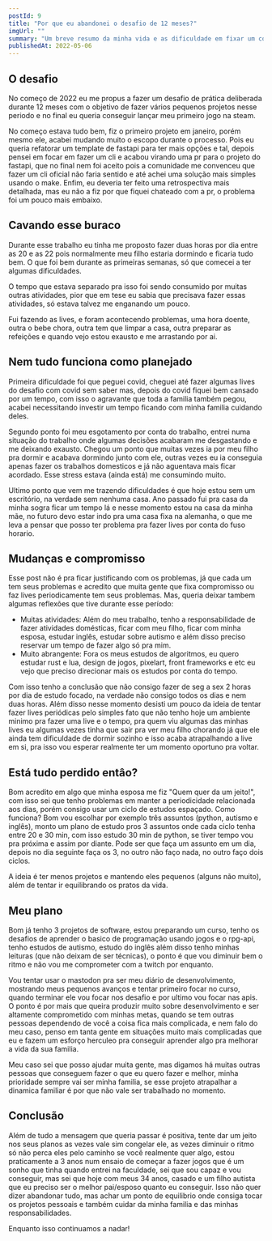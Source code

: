 ```yaml
---
postId: 9
title: "Por que eu abandonei o desafio de 12 meses?"
imgUrl: ""
summary: "Um breve resumo da minha vida e as dificuldade em fixar um compromisso!"
publishedAt: 2022-05-06
---
```


## O desafio

No começo de 2022 eu me propus a fazer um desafio de prática deliberada durante 12 meses com o objetivo de fazer vários pequenos projetos nesse periodo e no final eu queria conseguir lançar meu primeiro jogo na steam.

No começo estava tudo bem, fiz o primeiro projeto em janeiro, porém mesmo ele, acabei mudando muito o escopo durante o processo. Pois eu queria refatorar um template de fastapi para ter mais opções e tal, depois pensei em focar em fazer um cli e acabou virando uma pr para o projeto do fastapi, que no final nem foi aceito pois a comunidade me convenceu que fazer um cli oficial não faria sentido e até achei uma solução mais simples usando o make. Enfim, eu deveria ter feito uma retrospectiva mais detalhada, mas eu não a fiz por que fiquei chateado com a pr, o problema foi um pouco mais embaixo.


## Cavando esse buraco

Durante esse trabalho eu tinha me proposto fazer duas horas por dia entre as 20 e as 22 pois normalmente meu filho estaria dormindo e ficaria tudo bem. O que foi bem durante as primeiras semanas, só que comecei a ter algumas dificuldades.

O tempo que estava separado pra isso foi sendo consumido por muitas outras atividades, pior que em tese eu sabia que precisava fazer essas atividades, só estava talvez me enganando um pouco.

Fui fazendo as lives, e foram acontecendo problemas, uma hora doente, outra o bebe chora, outra tem que limpar a casa, outra preparar as refeições e quando vejo estou exausto e me arrastando por ai.


## Nem tudo funciona como planejado

Primeira dificuldade foi que peguei covid, cheguei até fazer algumas lives do desafio com covid sem saber mas, depois do covid fiquei bem cansado por um tempo, com isso o agravante que toda a familia também pegou, acabei necessitando investir um tempo ficando com minha familia cuidando deles.

Segundo ponto foi meu esgotamento por conta do trabalho, entrei numa situação do trabalho onde algumas decisões acabaram me desgastando e me deixando exausto. Chegou um ponto que muitas vezes ia por meu filho pra dormir e acabava dormindo junto com ele, outras vezes eu ia conseguia apenas fazer os trabalhos domesticos e já não aguentava mais ficar acordado. Esse stress estava (ainda está) me consumindo muito.

Ultimo ponto que vem me trazendo dificuldades é que hoje estou sem um escritório, na verdade sem nenhuma casa. Ano passado fui pra casa da minha sogra ficar um tempo lá e nesse momento estou na casa da minha mãe, no futuro devo estar indo pra uma casa fixa na alemanha, o que me leva a pensar que posso ter problema pra fazer lives por conta do fuso horario.


## Mudanças e compromisso

Esse post não é pra ficar justificando com os problemas, já que cada um tem seus problemas e acredito que muita gente que fixa compromisso ou faz lives periodicamente tem seus problemas. Mas, queria deixar tambem algumas reflexões que tive durante esse período:
* Muitas atividades: Além do meu trabalho, tenho a responsabilidade de fazer atividades domésticas, ficar com meu filho, ficar com minha esposa, estudar inglês, estudar sobre autismo e além disso preciso reservar um tempo de fazer algo só pra mim.
* Muito abrangente: Fora os meus estudos de algoritmos, eu quero estudar rust e lua, design de jogos, pixelart, front frameworks e etc eu vejo que preciso direcionar mais os estudos por conta do tempo.

Com isso tenho a conclusão que não consigo fazer de seg a sex 2 horas por dia de estudo focado, na verdade não consigo todos os dias e nem duas horas. Além disso nesse momento desisti um pouco da ideia de tentar fazer lives periódicas pelo simples fato que não tenho hoje um ambiente minimo pra fazer uma live e o tempo, pra quem viu algumas das minhas lives eu algumas vezes tinha que sair pra ver meu filho chorando já que ele ainda tem dificuldade de dormir sozinho e isso acaba atrapalhando a live em si, pra isso vou esperar realmente ter um momento oportuno pra voltar.


## Está tudo perdido entâo?

Bom acredito em algo que minha esposa me fiz "Quem quer da um jeito!", com isso sei que tenho problemas em manter a periodicidade relacionada aos dias, porém consigo usar um ciclo de estudos espaçado. Como funciona? Bom vou escolhar por exemplo três assuntos (python, autismo e inglês), monto um plano de estudo pros 3 assuntos onde cada ciclo tenha entre 20 e 30 min, com isso estudo 30 min de python, se tiver tempo vou pra próxima e assim por diante. Pode ser que faça um assunto em um dia, depois no dia seguinte faça os 3, no outro não faço nada, no outro faço dois ciclos.

A ideia é ter menos projetos e mantendo eles pequenos (alguns não muito), além de tentar ir equilibrando os pratos da vida. 

## Meu plano

Bom já tenho 3 projetos de software, estou preparando um curso, tenho os desafios de aprender o basico de programação usando jogos e o rpg-api, tenho estudos de autismo, estudo do inglês além disso tenho minhas leituras (que não deixam de ser técnicas), o ponto é que vou diminuir bem o ritmo e não vou me comprometer com a twitch por enquanto.

Vou tentar usar o mastodon pra ser meu diário de desenvolvimento, mostrando meus pequenos avanços e tentar primeiro focar no curso, quando terminar ele vou focar nos desafio e por ultimo vou focar nas apis. O ponto é por mais que queira produzir muito sobre desenvolvimento e ser altamente comprometido com minhas metas, quando se tem outras pessoas dependendo de você a coisa fica mais complicada, e nem falo do meu caso, penso em tanta gente em situações muito mais complicadas que eu e fazem um esforço herculeo pra conseguir aprender algo pra melhorar a vida da sua familia.

Meu caso sei que posso ajudar muita gente, mas digamos há muitas outras pessoas que conseguem fazer o que eu quero fazer e melhor, minha prioridade sempre vai ser minha familia, se esse projeto atrapalhar a dinamica familiar é por que não vale ser trabalhado no momento.

## Conclusão

Além de tudo a mensagem que queria passar é positiva, tente dar um jeito nos seus planos as vezes vale sim congelar ele, as vezes diminuir o ritmo só não perca eles pelo caminho se você realmente quer algo, estou praticamente a 3 anos num ensaio de começar a fazer jogos que é um sonho que tinha quando entrei na faculdade, sei que sou capaz e vou conseguir, mas sei que hoje com meus 34 anos, casado e um filho autista que eu preciso ser o melhor pai/esposo quanto eu conseguir. Isso não quer dizer abandonar tudo, mas achar um ponto de equilibrio onde consiga tocar os projetos pessoais e também cuidar da minha familia e das minhas responsabilidades.

Enquanto isso continuamos a nadar!
